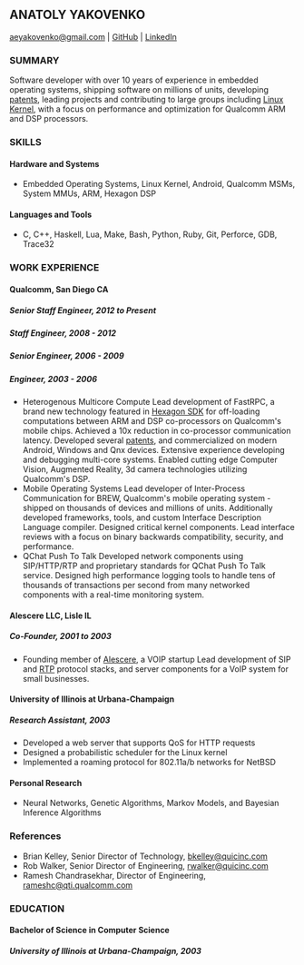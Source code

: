 ANATOLY YAKOVENKO
-----------------

aeyakovenko@gmail.com   |   [GitHub](https://github.com/aeyakovenko)   |   [LinkedIn](https://www.linkedin.com/profile/view?id=312504086)

### SUMMARY

Software developer with over 10 years of experience in embedded operating systems, shipping software on millions of units, developing [patents], leading projects and contributing to large groups including [Linux Kernel], with a focus on performance and optimization for Qualcomm ARM and DSP processors.

### SKILLS
#### Hardware and Systems
  * Embedded Operating Systems, Linux Kernel, Android, Qualcomm MSMs, System MMUs, ARM, Hexagon DSP

#### Languages and Tools
  * C, C++, Haskell, Lua, Make, Bash, Python, Ruby, Git, Perforce, GDB, Trace32

### WORK EXPERIENCE
#### Qualcomm, San Diego CA
##### Senior Staff Engineer, 2012 to Present
##### Staff Engineer, 2008 - 2012
##### Senior Engineer, 2006 - 2009
##### Engineer, 2003 - 2006
   * Heterogenous Multicore Compute
   Lead development of FastRPC, a brand new technology featured in [Hexagon SDK] for off-loading computations between ARM and DSP co-processors on Qualcomm's mobile chips.  Achieved a 10x reduction in co-processor communication latency.  Developed several [patents], and commercialized on modern Android, Windows and Qnx devices.  Extensive experience developing and debugging multi-core systems. Enabled cutting edge Computer Vision, Augmented Reality, 3d camera technologies utilizing Qualcomm's DSP.
   * Mobile Operating Systems
   Lead developer of Inter-Process Communication for BREW, Qualcomm's mobile operating system - shipped on thousands of devices and millions of units. Additionally developed frameworks, tools, and custom Interface Description Language compiler.  Designed critical kernel components.  Lead interface reviews with a focus on binary backwards compatibility, security, and performance.
   * QChat Push To Talk
   Developed network components using SIP/HTTP/RTP and proprietary standards for QChat Push To Talk service.  Designed high performance logging tools to handle tens of thousands of transactions per second from many networked components with a real-time monitoring system.

#### Alescere LLC, Lisle IL
##### Co-Founder, 2001 to 2003
   * Founding member of [Alescere], a VOIP startup
   Lead development of SIP and [RTP] protocol stacks, and server components for a VoIP system for small businesses.

#### University of Illinois at Urbana-Champaign
##### Research Assistant, 2003
   * Developed a web server that supports QoS for HTTP requests
   * Designed a probabilistic scheduler for the Linux kernel
   * Implemented a roaming protocol for 802.11a/b networks for NetBSD

#### Personal Research
   * Neural Networks, Genetic Algorithms, Markov Models, and Bayesian Inference Algorithms

### References
   * Brian Kelley, Senior Director of Technology, <bkelley@quicinc.com>
   * Rob Walker, Senior Director of Engineering, <rwalker@quicinc.com>
   * Ramesh Chandrasekhar, Director of Engineering, <rameshc@qti.qualcomm.com>

### EDUCATION
#### Bachelor of Science in Computer Science
##### University of Illinois at Urbana-Champaign, 2003

[20140136817]: https://www.google.com/patents/US20140136817
[20140096148]: https://www.google.com/patents/US20140096148
[Linux Kernel]: https://www.codeaurora.org/cgit/quic/le/kernel/msm/tree/drivers/char/adsprpc.c?h=msm-3.4
[Hexagon SDK]: https://developer.qualcomm.com/mobile-development/maximize-hardware/multimedia-optimization-hexagon-sdk
[patents]: https://www.google.com/search?tbo=p&tbm=pts&hl=en&q=ininventor:%22Anatoly+E.+Yakovenko%22
[Alescere]: http://www.linuxjournal.com/article/6763
[RTP]: http://gst-plugins-farsight.sourcearchive.com/documentation/0.12.10-3/jrtplib__c_8cpp-source.html
